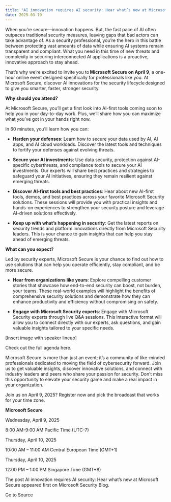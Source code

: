 ```yaml
---
title: "AI innovation requires AI security: Hear what’s new at Microsoft Secure"
date: 2025-03-19
---
```


When you’re secure—innovation happens. But, the fast pace of AI often outpaces traditional security measures, leaving gaps that bad actors can take advantage of. As a security professional, you’re the hero in this battle between protecting vast amounts of data while ensuring AI systems remain transparent and compliant. What you need in this time of new threats and complexity in securing interconnected AI applications is a proactive, innovative approach to stay ahead. 

That’s why we’re excited to invite you to **Microsoft Secure on April 9**, a one-hour online event designed specifically for professionals like you. At Microsoft Secure, discover AI innovations for the security lifecycle designed to give you smarter, faster, stronger security.  

**Why should you attend?** 

At Microsoft Secure, you’ll get a first look into AI-first tools coming soon to help you in your day-to-day work. Plus, we’ll share how you can maximize what you’ve got in your hands right now.   

In 60 minutes, you’ll learn how you can: 

- **Harden your defenses**: Learn how to secure your data used by AI, AI apps, and AI cloud workloads. Discover the latest tools and techniques to fortify your defenses against evolving threats. 

- **Secure your AI investments**: Use data security, protection against AI-specific cyberthreats, and compliance tools to secure your AI investments. Our experts will share best practices and strategies to safeguard your AI initiatives, ensuring they remain resilient against emerging threats. 

- **Discover AI-first tools and best practices**: Hear about new AI-first tools, demos, and best practices across your favorite Microsoft Security solutions. These sessions will provide you with practical insights and hands-on experiences to strengthen your security posture and leverage AI-driven solutions effectively.  

- **Keep up with what’s happening in security**: Get the latest reports on security trends and platform innovations directly from Microsoft Security leaders. This is your chance to gain insights that can help you stay ahead of emerging threats. 

**What can you expect?** 

Led by security experts, Microsoft Secure is your chance to find out how to use solutions that can help you operate efficiently, stay compliant, and be more secure. 

- **Hear from organizations like yours**: Explore compelling customer stories that showcase how end-to-end security can boost, not burden, your teams. These real-world examples will highlight the benefits of comprehensive security solutions and demonstrate how they can enhance productivity and efficiency without compromising on safety. 

- **Engage with Microsoft Security experts**: Engage with Microsoft Security experts through live Q&A sessions. This interactive format will allow you to connect directly with our experts, ask questions, and gain valuable insights tailored to your specific needs. 

\[Insert image with speaker lineup\] 

Check out the full agenda here. 

Microsoft Secure is more than just an event; it’s a community of like-minded professionals dedicated to moving the field of cybersecurity forward. Join us to get valuable insights, discover innovative solutions, and connect with industry leaders and peers who share your passion for security. Don’t miss this opportunity to elevate your security game and make a real impact in your organization. 

Join us on April 9, 2025? Register now and pick the broadcast that works for your time zone. 

**Microsoft Secure** 

Wednesday, April 9, 2025 

8:00 AM-9:00 AM Pacific Time (UTC-7) 

Thursday, April 10, 2025  

10:00 AM – 11:00 AM Central European Time (GMT+1) 

Thursday, April 10, 2025  

12:00 PM – 1:00 PM Singapore Time (GMT+8) 

The post AI innovation requires AI security: Hear what’s new at Microsoft Secure appeared first on Microsoft Security Blog.

Go to Source

